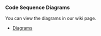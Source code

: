 ### Code Sequence Diagrams
You can view the diagrams in our wiki page.

 * [Diagrams](https://halodao.atlassian.net/l/c/0RErV3g1)
